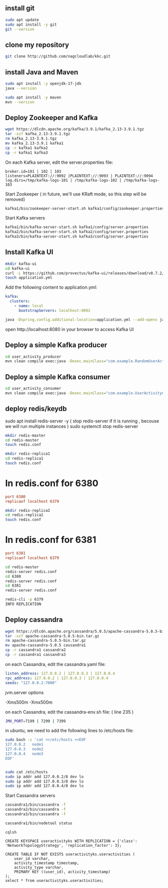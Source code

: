 
install git
------------------------------------------------
```bash
sudo apt update
sudo apt install -y git
git --version
```

clone my repository
------------------------------------------------
```bash
git clone http://github.com/nagcloudlab/kkc.git
```


install Java and Maven
------------------------------------------------

```bash
sudo apt install -y openjdk-17-jdk
java --version

sudo apt install -y maven
mvn --version
```

Deploy Zookeeper and Kafka
------------------------------------------------

```bash
wget https://dlcdn.apache.org/kafka/3.9.1/kafka_2.13-3.9.1.tgz
tar -xzf kafka_2.13-3.9.1.tgz
rm kafka_2.13-3.9.1.tgz
mv kafka_2.13-3.9.1 kafka1
cp -r kafka1 kafka2
cp -r kafka1 kafka3
```


On each Kafka server, edit the server.properties file:

```properties
broker.id=101 | 102 | 103
listeners=PLAINTEXT://:9092 |PLAINTEXT://:9093 | PLAINTEXT://:9094
log.dirs=/tmp/kafka-logs-101 | /tmp/kafka-logs-102 | /tmp/kafka-logs-103
```


Start Zookeeper
( in future, we'll use KRaft mode, so this step will be removed)
```bash
kafka1/bin/zookeeper-server-start.sh kafka1/config/zookeeper.properties 
```

Start Kafka servers
```bash
kafka1/bin/kafka-server-start.sh kafka1/config/server.properties
kafka2/bin/kafka-server-start.sh kafka2/config/server.properties
kafka3/bin/kafka-server-start.sh kafka3/config/server.properties
```


Install Kafka UI
------------------------------------------------

```bash
mkdir kafka-ui
cd kafka-ui
curl -L https://github.com/provectus/kafka-ui/releases/download/v0.7.2/kafka-ui-api-v0.7.2.jar --output kafka-ui-api-v0.7.2.jar
touch application.yml
```

Add the following content to application.yml:

```yaml
kafka:
  clusters:
    - name: local
      bootstrapServers: localhost:9092
```

```bash
java -Dspring.config.additional-location=application.yml --add-opens java.rmi/javax.rmi.ssl=ALL-UNNAMED -jar kafka-ui-api-v0.7.2.jar   
```   

open http://localhost:8080 in your browser to access Kafka UI


Deploy a simple Kafka producer
------------------------------------------------

```bash
cd user_activity_producer
mvn clean compile exec:java -Dexec.mainClass="com.example.RandomUserActivityProducer"
```


Deploy a simple Kafka consumer
------------------------------------------------

```bash
cd user_activity_consumer
mvn clean compile exec:java -Dexec.mainClass="com.example.UserActivityConsumer"
```



deploy redis/keydb
------------------------------------------------

sudo apt install redis-server -y
( stop redis-server if it is running , becouse we will run multiple instances )
sudo systemctl stop redis-server 

```bash
mkdir redis-master
cd redis-master
touch redis.conf
```

```bash
mkdir redis-replica1
cd redis-replica1
touch redis.conf
```

# In redis.conf for 6380
```conf
port 6380
replicaof localhost 6379
```

```bash
mkdir redis-replica2
cd redis-replica2
touch redis.conf
```

# In redis.conf for 6381
```conf
port 6381
replicaof localhost 6379
```


```bash
cd redis-master
redis-server redis.conf
cd 6380
redis-server redis.conf
cd 6381
redis-server redis.conf
```

```bash
redis-cli -p 6379
INFO REPLICATION
```




Deploy cassandra
------------------------------------------------

```bash
wget https://dlcdn.apache.org/cassandra/5.0.5/apache-cassandra-5.0.5-bin.tar.gz
tar -xzf apache-cassandra-5.0.5-bin.tar.gz
rm apache-cassandra-5.0.5-bin.tar.gz
mv apache-cassandra-5.0.5 cassandra1
cp -r cassandra1 cassandra2
cp -r cassandra1 cassandra3
```

on each Cassandra, edit the cassandra.yaml file:

```yaml
listen_address: 127.0.0.2 | 127.0.0.3 | 127.0.0.4
rpc_address: 127.0.0.2 | 127.0.0.3 | 127.0.0.4
seeds: "127.0.0.2:7000"
```

jvm.server options 

-Xms500m
-Xmx500m


on each Cassandra, edit the cassandra-env.sh file: ( line 235 )
```bash
JMX_PORT=7199 | 7299 | 7399
```

in ubuntu, we need to add the following lines to /etc/hosts file:

```bash
sudo bash -c 'cat >>/etc/hosts <<EOF
127.0.0.2   node1
127.0.0.3   node2
127.0.0.4   node3
EOF'


sudo cat /etc/hosts
sudo ip addr add 127.0.0.2/8 dev lo
sudo ip addr add 127.0.0.3/8 dev lo
sudo ip addr add 127.0.0.4/8 dev lo
```

Start Cassandra servers

```bash
cassandra1/bin/cassandra -f
cassandra2/bin/cassandra -f
cassandra3/bin/cassandra -f

cassandra1/bin/nodetool status

```

```cqlsh
cqlsh

CREATE KEYSPACE useractivityks WITH REPLICATION = {'class': 'NetworkTopologyStrategy', 'replication_factor': 3};

CREATE TABLE IF NOT EXISTS useractivityks.useractivities (
    user_id varchar,
    activity_timestamp timestamp,
    activity_type varchar,
    PRIMARY KEY ((user_id), activity_timestamp)
);
select * from useractivityks.useractivities;
```